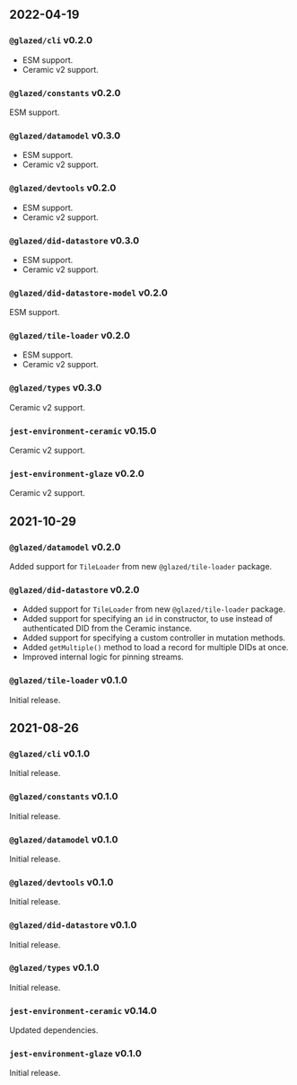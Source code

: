 ## 2022-04-19

### `@glazed/cli` v0.2.0

- ESM support.
- Ceramic v2 support.

### `@glazed/constants` v0.2.0

ESM support.

### `@glazed/datamodel` v0.3.0

- ESM support.
- Ceramic v2 support.

### `@glazed/devtools` v0.2.0

- ESM support.
- Ceramic v2 support.

### `@glazed/did-datastore` v0.3.0

- ESM support.
- Ceramic v2 support.

### `@glazed/did-datastore-model` v0.2.0

ESM support.

### `@glazed/tile-loader` v0.2.0

- ESM support.
- Ceramic v2 support.

### `@glazed/types` v0.3.0

Ceramic v2 support.

### `jest-environment-ceramic` v0.15.0

Ceramic v2 support.

### `jest-environment-glaze` v0.2.0

Ceramic v2 support.

## 2021-10-29

### `@glazed/datamodel` v0.2.0

Added support for `TileLoader` from new `@glazed/tile-loader` package.

### `@glazed/did-datastore` v0.2.0

- Added support for `TileLoader` from new `@glazed/tile-loader` package.
- Added support for specifying an `id` in constructor, to use instead of authenticated DID from the Ceramic instance.
- Added support for specifying a custom controller in mutation methods.
- Added `getMultiple()` method to load a record for multiple DIDs at once.
- Improved internal logic for pinning streams.

### `@glazed/tile-loader` v0.1.0

Initial release.

## 2021-08-26

### `@glazed/cli` v0.1.0

Initial release.

### `@glazed/constants` v0.1.0

Initial release.

### `@glazed/datamodel` v0.1.0

Initial release.

### `@glazed/devtools` v0.1.0

Initial release.

### `@glazed/did-datastore` v0.1.0

Initial release.

### `@glazed/types` v0.1.0

Initial release.

### `jest-environment-ceramic` v0.14.0

Updated dependencies.

### `jest-environment-glaze` v0.1.0

Initial release.
